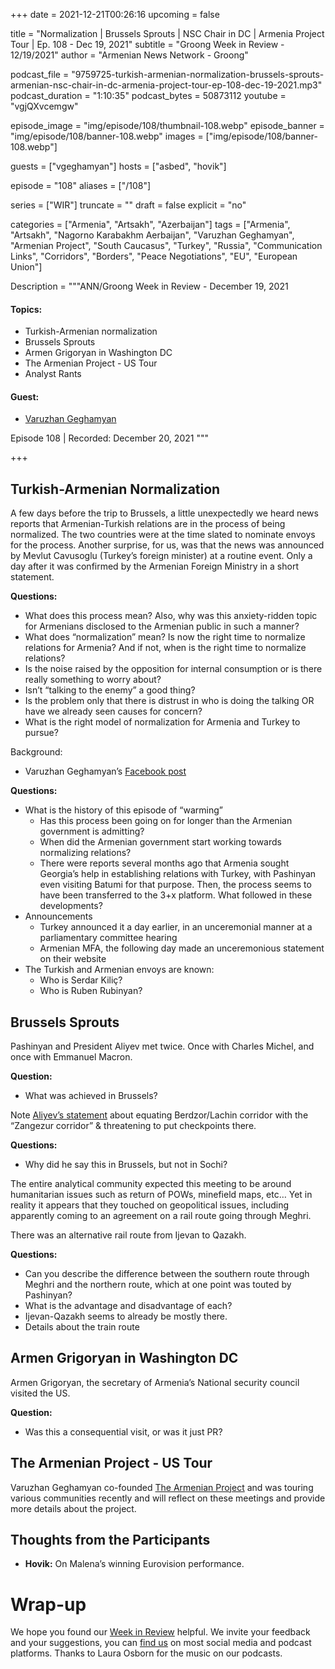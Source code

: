 +++
date = 2021-12-21T00:26:16
upcoming = false

title = "Normalization | Brussels Sprouts | NSC Chair in DC | Armenia Project Tour | Ep. 108 - Dec 19, 2021"
subtitle = "Groong Week in Review - 12/19/2021"
author = "Armenian News Network - Groong"

podcast_file = "9759725-turkish-armenian-normalization-brussels-sprouts-armenian-nsc-chair-in-dc-armenia-project-tour-ep-108-dec-19-2021.mp3"
podcast_duration = "1:10:35"
podcast_bytes = 50873112
youtube = "vgjQXvcemgw"

episode_image = "img/episode/108/thumbnail-108.webp"
episode_banner = "img/episode/108/banner-108.webp"
images = ["img/episode/108/banner-108.webp"]

guests = ["vgeghamyan"]
hosts = ["asbed", "hovik"]

episode = "108"
aliases = ["/108"]

series = ["WIR"]
truncate = ""
draft = false
explicit = "no"

categories = ["Armenia", "Artsakh", "Azerbaijan"]
tags = ["Armenia", "Artsakh", "Nagorno Karabakhm Aerbaijan", "Varuzhan Geghamyan", "Armenian Project", "South Caucasus", "Turkey", "Russia", "Communication Links", "Corridors", "Borders", "Peace Negotiations", "EU", "European Union"]

Description = """ANN/Groong Week in Review - December 19, 2021

#### Topics:
* Turkish-Armenian normalization
* Brussels Sprouts
* Armen Grigoryan in Washington DC
* The Armenian Project - US Tour
* Analyst Rants

#### Guest:
* [Varuzhan Geghamyan](/guest/vgeghamyan)

Episode 108 | Recorded: December 20, 2021
"""

+++

## Turkish-Armenian Normalization

A few days before the trip to Brussels, a little unexpectedly we heard news reports that Armenian-Turkish relations are in the process of being normalized. The two countries were at the time slated to nominate envoys for the process. Another surprise, for us, was that the news was announced by Mevlut Cavusoglu (Turkey’s foreign minister) at a routine event. Only a day after it was confirmed by the Armenian Foreign Ministry in a short statement.

**Questions:**
* What does this process mean? Also, why was this anxiety-ridden topic for Armenians disclosed to the Armenian public in such a manner?
* What does “normalization” mean? Is now the right time to normalize relations for Armenia? And if not, when is the right time to normalize relations?
* Is the noise raised by the opposition for internal consumption or is there really something to worry about?
* Isn’t “talking to the enemy” a good thing?
* Is the problem only that there is distrust in who is doing the talking OR have we already seen causes for concern?
* What is the right model of normalization for Armenia and Turkey to pursue?
 

Background:
* Varuzhan Geghamyan’s [Facebook post](https://www.facebook.com/varujeans/posts/10224904300945052)

 **Questions:**
* What is the history of this episode of “warming”
    * Has this process been going on for longer than the Armenian government is admitting?
    * When did the Armenian government start working towards normalizing relations?
    * There were reports several months ago that Armenia sought Georgia’s help in establishing relations with Turkey, with Pashinyan even visiting Batumi for that purpose. Then, the process seems to have been transferred to the 3+x platform. What followed in these developments?
* Announcements
    * Turkey announced it a day earlier, in an unceremonial manner at a parliamentary committee hearing
    * Armenian MFA, the following day made an unceremonious statement on their website
* The Turkish and Armenian envoys are known:
    * Who is Serdar Kiliç?
    * Who is Ruben Rubinyan?


## Brussels Sprouts

Pashinyan and President Aliyev met twice. Once with Charles Michel, and once with Emmanuel Macron.

**Question:**
* What was achieved in Brussels?

Note [Aliyev’s statement](https://en.trend.az/azerbaijan/politics/3526874.html) about equating Berdzor/Lachin corridor with the “Zangezur corridor” & threatening to put checkpoints there.

**Questions:**
* Why did he say this in Brussels, but not in Sochi?

The entire analytical community expected this meeting to be around humanitarian issues such as return of POWs, minefield maps, etc… Yet in reality it appears that they touched on geopolitical issues, including apparently coming to an agreement on a rail route going through Meghri.

There was an alternative rail route from Ijevan to Qazakh.

**Questions:**
* Can you describe the difference between the southern route through Meghri and the northern route, which at one point was touted by Pashinyan?
* What is the advantage and disadvantage of each?
* Ijevan-Qazakh seems to already be mostly there.
* Details about the train route


## Armen Grigoryan in Washington DC

Armen Grigoryan, the secretary of Armenia’s National security council visited the US.

**Question:**
* Was this a consequential visit, or was it just PR?


## The Armenian Project - US Tour

Varuzhan Geghamyan co-founded [The Armenian Project](https://armenianproject.com/) and was touring various communities recently and will reflect on these meetings and provide more details about the project.


## Thoughts from the Participants

* __Hovik:__ On Malena’s winning Eurovision performance.


# Wrap-up

We hope you found our [Week in Review](https://podcasts.groong.org/) helpful. We invite your feedback and your suggestions, you can [find us](https://linktr.ee/groong) on most social media and podcast platforms. Thanks to Laura Osborn for the music on our podcasts.
